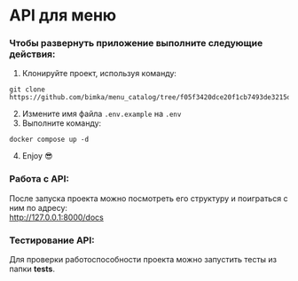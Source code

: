 # API для меню
### Чтобы развернуть приложение выполните следующие действия:    
1. Клонируйте проект, используя команду:    
```commandline
git clone https://github.com/bimka/menu_catalog/tree/f05f3420dce20f1cb7493de3215d816478a06cc2
```    
2. Измените имя файла ```.env.example``` на ```.env```
3. Выполните команду:  
```
docker compose up -d
```
4. Enjoy :sunglasses:

### Работа с API:    
После запуска проекта можно посмотреть его структуру и поиграться с ним по адресу:      
http://127.0.0.1:8000/docs

### Тестирование API:    
Для проверки работоспособности проекта можно запустить тесты из папки **tests**.